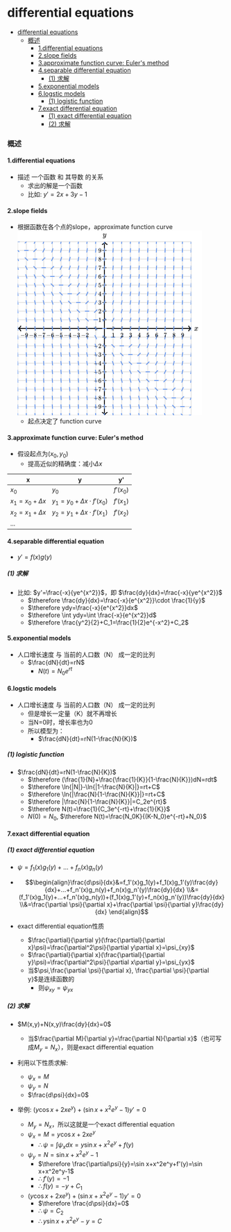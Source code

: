 # differential equations


<!-- @import "[TOC]" {cmd="toc" depthFrom=1 depthTo=6 orderedList=false} -->

<!-- code_chunk_output -->

- [differential equations](#differential-equations)
    - [概述](#概述)
      - [1.differential equations](#1differential-equations)
      - [2.slope fields](#2slope-fields)
      - [3.approximate function curve: Euler's method](#3approximate-function-curve-eulers-method)
      - [4.separable differential equation](#4separable-differential-equation)
        - [(1) 求解](#1-求解)
      - [5.exponential models](#5exponential-models)
      - [6.logstic models](#6logstic-models)
        - [(1) logistic function](#1-logistic-function)
      - [7.exact differential equation](#7exact-differential-equation)
        - [(1) exact differential equation](#1-exact-differential-equation)
        - [(2) 求解](#2-求解)

<!-- /code_chunk_output -->


### 概述

#### 1.differential equations
* 描述 一个函数 和 其导数 的关系
  * 求出的解是一个函数
  * 比如: $y'=2x+3y-1$

#### 2.slope fields
* 根据函数在各个点的slope，approximate function curve
![](./imgs/de_01.png)
  * 起点决定了 function curve

#### 3.approximate function curve: Euler's method

* 假设起点为$(x_0,y_0)$
  * 提高近似的精确度：减小$\Delta x$

|x|y|y'|
|-|-|-|
|$x_0$|$y_0$|$f'(x_0)$|
|$x_1=x_0+\Delta x$|$y_1=y_0+\Delta x\cdot f'(x_0)$|$f'(x_1)$|
|$x_2=x_1+\Delta x$|$y_2=y_1+\Delta x\cdot f'(x_1)$|$f'(x_2)$
|...|

#### 4.separable differential equation
* $y'=f(x)g(y)$

##### (1) 求解
* 比如: $y'=\frac{-x}{ye^{x^2}}$，即 $\frac{dy}{dx}=\frac{-x}{ye^{x^2}}$
  * $\therefore \frac{dy}{dx}=\frac{-x}{e^{x^2}}\cdot \frac{1}{y}$
  * $\therefore ydy=\frac{-x}{e^{x^2}}dx$
  * $\therefore \int ydy=\int \frac{-x}{e^{x^2}}d$
  * $\therefore \frac{y^2}{2}+C_1=\frac{1}{2}e^{-x^2}+C_2$

#### 5.exponential models

* 人口增长速度 与 当前的人口数（N） 成一定的比列
  * $\frac{dN}{dt}=rN$
    * $N(t)=N_0e^{rt}$

#### 6.logstic models
* 人口增长速度 与 当前的人口数（N） 成一定的比列
  * 但是增长一定量（K）就不再增长
  * 当N=0时，增长率也为0
  * 所以模型为：
    * $\frac{dN}{dt}=rN(1-\frac{N}{K})$

##### (1) logistic function
* $\frac{dN}{dt}=rN(1-\frac{N}{K})$
  * $\therefore (\frac{1}{N}+\frac{\frac{1}{K}}{1-\frac{N}{K}})dN=rdt$
  * $\therefore \ln{|N|}-\ln{|1-\frac{N}{K}|}=rt+C$
  * $\therefore \ln{|\frac{N}{1-\frac{N}{K}}|}=rt+C$
  * $\therefore |\frac{N}{1-\frac{N}{K}}|=C_2e^{rt}$
  * $\therefore N(t)=\frac{1}{C_3e^{-rt}+\frac{1}{K}}$
  * $N(0)=N_0$, $\therefore N(t)=\frac{N_0K}{(K-N_0)e^{-rt}+N_0}$

#### 7.exact differential equation

##### (1) exact differential equation
* $\psi=f_1(x)g_1(y)+...+f_n(x)g_n(y)$

* $$\begin{align}\frac{d\psi}{dx}&=f_1'(x)g_1(y)+f_1(x)g_1'(y)\frac{dy}{dx}+...+f_n'(x)g_n(y)+f_n(x)g_n'(y)\frac{dy}{dx}
\\&=(f_1'(x)g_1(y)+...+f_n'(x)g_n(y))+(f_1(x)g_1'(y)+f_n(x)g_n'(y))\frac{dy}{dx}
\\&=\frac{\partial \psi}{\partial x}+\frac{\partial \psi}{\partial y}\frac{dy}{dx}
\end{align}$$

* exact differential equation性质
  * $\frac{\partial}{\partial y}(\frac{\partial}{\partial x}\psi)=\frac{\partial^2\psi}{\partial y\partial x}=\psi_{xy}$
  * $\frac{\partial}{\partial x}(\frac{\partial}{\partial y}\psi)=\frac{\partial^2\psi}{\partial x\partial y}=\psi_{yx}$
  * 当$\psi,\frac{\partial \psi}{\partial x}, \frac{\partial \psi}{\partial y}$是连续函数的
    * 则$\psi_{xy}=\psi_{yx}$

##### (2) 求解
* $M(x,y)+N(x,y)\frac{dy}{dx}=0$
  * 当$\frac{\partial M}{\partial y}=\frac{\partial N}{\partial x}$（也可写成$M_y=N_x$），则是exact differential equation
* 利用以下性质求解:
  * $\psi_x=M$
  * $\psi_y=N$
  * $\frac{d\psi}{dx}=0$ 

* 举例: $(y\cos x+2xe^y)+(\sin x+x^2e^y-1)y'=0$
  * $M_y=N_x$，所以这就是一个exact differential equation
  * $\psi_x=M=y\cos x+2xe^y$
    * $\therefore \psi=\int \psi_xdx=y\sin x+x^2e^y+f(y)$
  * $\psi_y=N=\sin x+x^2e^y-1$
    * $\therefore \frac{\partial\psi}{y}=\sin x+x^2e^y+f'(y)=\sin x+x^2e^y-1$
    * $\therefore f'(y)=-1$
    * $\therefore f(y)=-y+C_1$
  * $(y\cos x+2xe^y)+(\sin x+x^2e^y-1)y'=0$
    * $\therefore \frac{d\psi}{dx}=0$
    * $\therefore \psi=C_2$
    * $\therefore y\sin x+x^2e^y-y=C$